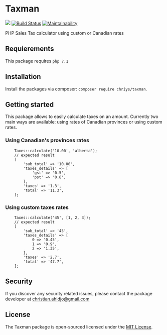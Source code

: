 # Taxman
![](https://img.shields.io/badge/size-50%20kB-brightgreen.svg)
[![Build Status](https://travis-ci.org/chriys/Taxman.svg?branch=master)](https://travis-ci.org/chriys/Taxman)
[![Maintainability](https://api.codeclimate.com/v1/badges/82f1863574f6c8753c85/maintainability)](https://codeclimate.com/github/chriys/Taxman/maintainability)


PHP Sales Tax calculator using custom or Canadian rates

## Requierements
This package requires `php 7.1`

## Installation
Install the packages via composer: `composer require chriys/taxman`.

## Getting started
This package allows to easily calculate taxes on an amount.
Currently two main ways are available: using rates of Canadian provinces or using custom rates.

### Using Canadian's provinces rates
```
    Taxes::calculate('10.00', 'alberta');
    // expected result
    [
        'sub_total' => '10.00',
        'taxes_details' => [
            'gst' => '0.5',
            'pst' => '0.8',
        ],
        'taxes' => '1.3',
        'total' => '11.3',
    ];
```

### Using custom taxes rates
```
    Taxes::calculate('45', [1, 2, 3]);
    // expected result
    [
        'sub_total' => '45',
        'taxes_details' => [
            0 => '0.45',
            1 => '0.9',
            2 => '1.35',
        ],
        'taxes' => '2.7',
        'total' => '47.7',
    ];
```


## Security
If you discover any security related issues, please contact the package developer at christian.ahidjo@gmail.com

## License
The Taxman package is open-sourced licensed under the [MIT License](License).